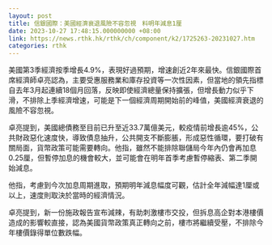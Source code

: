```yaml
---
layout: post
title: 信銀國際：美國經濟衰退風險不容忽視　料明年減息1厘
date: 2023-10-27 17:48:15.000000000 +08:00
link: https://news.rthk.hk/rthk/ch/component/k2/1725263-20231027.htm
categories: rthk
---
```


美國第3季經濟按季增長4.9%，表現好過預期，增速創近2年來最快。信銀國際首席經濟師卓亮認為，主要受惠服務業和庫存投資等一次性因素，但當地的領先指標自去年3月起連續18個月回落，反映即使經濟總量保持擴張，但增長動力似乎下滑，不排除上季經濟增速，可能是下一個經濟周期開始前的峰值，美國經濟衰退的風險不容忽視。

卓亮提到，美國總債務至目前已升至近33.7萬億美元，較疫情前增長逾45%，公共財政惡化速度快，導致債息抽升，公共開支不斷膨脹，形成惡性循環，要打破有關局面，貨幣政策可能需要轉向。他指，雖然不能排除聯儲局今年內仍會再加息0.25厘，但暫停加息的機會較大，並可能會在明年首季考慮暫停縮表、第二季開始減息。

他指，考慮到今次加息周期進取，預期明年減息幅度可觀，估計全年減幅達1厘或以上，速度則取決於當時的經濟情況。

卓亮提到，新一份施政報告宣布減辣，有助刺激樓市交投，但拆息高企對本港樓價造成的影響較直接，認為美國貨幣政策真正轉向之前，樓市將繼續受壓，不排除今年樓價錄得單位數跌幅。
